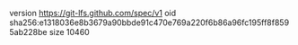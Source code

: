 version https://git-lfs.github.com/spec/v1
oid sha256:e1318036e8b3679a90bbde91c470e769a220f6b86a96fc195ff8f8595ab228be
size 10460
